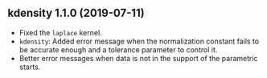 ## kdensity 1.1.0 (2019-07-11)

* Fixed the `laplace` kernel.
* `kdensity`: Added error message when the normalization constant fails to be accurate enough and a tolerance parameter to control it.
* Better error messages when data is not in the support of the parametric starts.